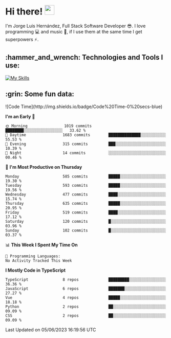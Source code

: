 <h1 align="left">
 <abc>
  <br>Hi there! <img src="https://user-images.githubusercontent.com/42378118/110234147-e3259600-7f4e-11eb-95be-0c4047144dea.gif" width="30"><br>
 </abc>
</h1>

I'm Jorge Luis Hernández, Full Stack Software Developer :sunglasses:. I love programming :computer: and music :musical_score:, if I use them at the same time I get superpowers :zap:. 


<h2 align="left">:hammer_and_wrench: Technologies and Tools I use:</h2>

[![My Skills](https://skillicons.dev/icons?i=js,ts,html,css,py,vue,react,next,nest,postgres,mysql)](https://skillicons.dev)

<h2 align="left">:grin: Some fun data:</h2>
<!--START_SECTION:waka-->
![Code Time](http://img.shields.io/badge/Code%20Time-0%20secs-blue)

**I'm an Early 🐤** 

```text
🌞 Morning                1019 commits        ████████░░░░░░░░░░░░░░░░░   33.62 % 
🌆 Daytime                1683 commits        ██████████████░░░░░░░░░░░   55.53 % 
🌃 Evening                315 commits         ███░░░░░░░░░░░░░░░░░░░░░░   10.39 % 
🌙 Night                  14 commits          ░░░░░░░░░░░░░░░░░░░░░░░░░   00.46 % 
```
📅 **I'm Most Productive on Thursday** 

```text
Monday                   585 commits         █████░░░░░░░░░░░░░░░░░░░░   19.30 % 
Tuesday                  593 commits         █████░░░░░░░░░░░░░░░░░░░░   19.56 % 
Wednesday                477 commits         ████░░░░░░░░░░░░░░░░░░░░░   15.74 % 
Thursday                 635 commits         █████░░░░░░░░░░░░░░░░░░░░   20.95 % 
Friday                   519 commits         ████░░░░░░░░░░░░░░░░░░░░░   17.12 % 
Saturday                 120 commits         █░░░░░░░░░░░░░░░░░░░░░░░░   03.96 % 
Sunday                   102 commits         █░░░░░░░░░░░░░░░░░░░░░░░░   03.37 % 
```


📊 **This Week I Spent My Time On** 

```text
💬 Programming Languages: 
No Activity Tracked This Week
```

**I Mostly Code in TypeScript** 

```text
TypeScript               8 repos             █████████░░░░░░░░░░░░░░░░   36.36 % 
JavaScript               6 repos             ███████░░░░░░░░░░░░░░░░░░   27.27 % 
Vue                      4 repos             █████░░░░░░░░░░░░░░░░░░░░   18.18 % 
Python                   2 repos             ██░░░░░░░░░░░░░░░░░░░░░░░   09.09 % 
CSS                      2 repos             ██░░░░░░░░░░░░░░░░░░░░░░░   09.09 % 
```




 Last Updated on 05/06/2023 16:19:56 UTC
<!--END_SECTION:waka-->
